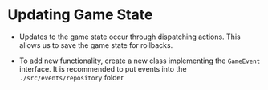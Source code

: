 # Updating Game State
- Updates to the game state occur through dispatching actions. This allows us to save the game state for rollbacks.

- To add new functionality, create a new class implementing the `GameEvent` interface. It is recommended to put events into the `./src/events/repository` folder
